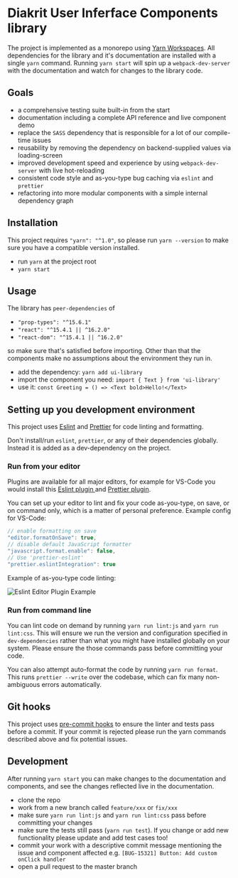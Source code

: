 # Diakrit User Inferface Components library

The project is implemented as a monorepo using [Yarn Workspaces](https://yarnpkg.com/lang/en/docs/workspaces/). All dependencies for the library and it's documentation are installed with a single `yarn` command. Running `yarn start` will spin up a `webpack-dev-server` with the documentation and watch for changes to the library code.

## Goals

* a comprehensive testing suite built-in from the start
* documentation including a complete API reference and live component demo
* replace the `SASS` dependency that is responsible for a lot of our compile-time issues
* reusability by removing the dependency on backend-supplied values via loading-screen
* improved development speed and experience by using `webpack-dev-server` with live hot-reloading
* consistent code style and as-you-type bug caching via `eslint` and `prettier`
* refactoring into more modular components with a simple internal dependency graph

## Installation

This project requires `"yarn": "^1.0"`, so please run `yarn --version` to make sure you have a compatible version installed.

* run `yarn` at the project root
* `yarn start`

## Usage

The library has `peer-dependencies` of

* `"prop-types": "^15.6.1"`
* `"react": "^15.4.1 || ^16.2.0"`
* `"react-dom": "^15.4.1 || ^16.2.0"`

so make sure that's satisfied before importing. Other than that the components make no assumptions
about the environment they run in.

* add the dependency: `yarn add ui-library`
* import the component you need: `import { Text } from 'ui-library'`
* use it: `const Greeting = () => <Text bold>Hello!</Text>`

## Setting up you development environment

This project uses [Eslint](https://github.com/eslint/eslint) and [Prettier](https://github.com/prettier/prettier) for code linting and formatting.

Don't install/run `eslint`, `prettier`, or any of their dependencies globally. Instead it is added as a dev-dependency on the project.

### Run from your editor

Plugins are available for all major editors, for example for VS-Code you would install this [Eslint plugin ](https://marketplace.visualstudio.com/items?itemName=dbaeumer.vscode-eslint) and [Prettier plugin](https://marketplace.visualstudio.com/items?itemName=esbenp.prettier-vscode).

You can set up your editor to lint and fix your code as-you-type, on save, or on command only, which
is a matter of personal preference. Example config for VS-Code:

```javascript
// enable formatting on save
"editor.formatOnSave": true,
// disable default JavaScript formatter
"javascript.format.enable": false,
// Use 'prettier-eslint'
"prettier.eslintIntegration": true
```

Example of as-you-type code linting:

![Eslint Editor Plugin Example](https://i.imgur.com/KPSEePu.gif)

### Run from command line

You can lint code on demand by running `yarn run lint:js` and `yarn run lint:css`. This will ensure
we run the version and configuration specified in `dev-dependencies` rather than what you might have
installed globally on your system. Please ensure the those commands pass before committing your code.

You can also attempt auto-format the code by running `yarn run format`. This runs `prettier --write` over the codebase, which can fix many non-ambiguous errors automatically.

## Git hooks

This project uses [pre-commit hooks](https://www.npmjs.com/package/pre-commit) to ensure the linter and tests pass before a commit. If your commit is rejected please run the yarn commands described above and fix potential issues.

## Development

After running `yarn start` you can make changes to the documentation and components, and see the changes reflected live in the documentation.

* clone the repo
* work from a new branch called `feature/xxx` or `fix/xxx`
* make sure `yarn run lint:js` and `yarn run lint:css` pass before committing your changes
* make sure the tests still pass (`yarn run test`). If you change or add new functionality please update and add test cases too!
* commit your work with a descriptive commit message mentioning the issue and component affected e.g. `[BUG-15321] Button: Add custom onClick handler`
* open a pull request to the master branch
